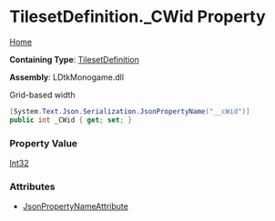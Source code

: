 # TilesetDefinition\.\_CWid Property

[Home](../../../README.md)

**Containing Type**: [TilesetDefinition](../README.md)

**Assembly**: LDtkMonogame\.dll

  
 Grid\-based width 

```csharp
[System.Text.Json.Serialization.JsonPropertyName("__cWid")]
public int _CWid { get; set; }
```

### Property Value

[Int32](https://docs.microsoft.com/en-us/dotnet/api/system.int32)

### Attributes

* [JsonPropertyNameAttribute](https://docs.microsoft.com/en-us/dotnet/api/system.text.json.serialization.jsonpropertynameattribute)

